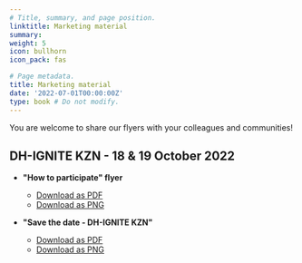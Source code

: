 ```yaml
---
# Title, summary, and page position.
linktitle: Marketing material 
summary: 
weight: 5
icon: bullhorn
icon_pack: fas

# Page metadata.
title: Marketing material
date: '2022-07-01T00:00:00Z'
type: book # Do not modify.
---
```


You are welcome to share our flyers with your colleagues and communities!

## DH-IGNITE KZN - 18 & 19 October 2022

- **"How to participate" flyer**
  - [Download as PDF](flyers/KZN_participate.pdf)
  - [Download as PNG](flyers/KZN_participate.png)

- **"Save the date - DH-IGNITE KZN"**
  - [Download as PDF](flyers/KZN_SaveDate.pdf)
  - [Download as PNG](flyers/KZN_SaveDate.png)


